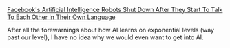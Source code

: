 [Facebook's Artificial Intelligence Robots Shut Down After They Start To Talk To Each Other in Their Own Language](https://www.independent.co.uk/life-style/gadgets-and-tech/news/facebook-artificial-intelligence-ai-chatbot-new-language-research-openai-google-a7869706.html)

After all the forewarnings about how AI learns on exponential levels (way past our level), I have no idea why we would even want to get into AI.
